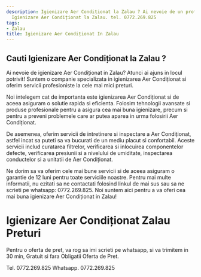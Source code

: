 ```yaml
---
description: Igienizare Aer Condiționat la Zalau ? Ai nevoie de un profesionist in
  Igienizare Aer Condiționat la Zalau. tel. 0772.269.825
tags:
- Zalau
title: Igienizare Aer Condiționat In Zalau
---
```



## Cauti Igienizare Aer Condiționat la Zalau ?

Ai nevoie de igienizare Aer Condiționat in Zalau? Atunci ai ajuns in locul potrivit! Suntem o companie specializata in igienizarea Aer Condiționat si oferim servicii profesioniste la cele mai mici preturi. 

Noi intelegem cat de importanta este igienizarea Aer Condiționat si de aceea asiguram o solutie rapida si eficienta. Folosim tehnologii avansate si produse profesionale pentru a asigura cea mai buna igienizare, precum si pentru a preveni problemele care ar putea aparea in urma folosirii Aer Condiționat. 

De asemenea, oferim servicii de intretinere si inspectare a Aer Condiționat, astfel incat sa puteti sa va bucurati de un mediu placut si confortabil. Aceste servicii includ curatarea filtrelor, verificarea si inlocuirea componentelor defecte, verificarea presiunii si a nivelului de umiditate, inspectarea conductelor si a unitatii de Aer Condiționat. 

Ne dorim sa va oferim cele mai bune servicii si de aceea asiguram o garantie de 12 luni pentru toate serviciile noastre. Pentru mai multe informatii, nu ezitati sa ne contactati folosind linkul de mai sus sau sa ne scrieti pe whatsapp: 0772.269.825. Noi suntem aici pentru a va oferi cea mai buna igienizare Aer Condiționat in Zalau!

# Igienizare Aer Condiționat Zalau Preturi
Pentru o oferta de pret, va rog sa imi scrieti pe whatsapp, si va trimitem in 30 min, Gratuit si fara Obligatii Oferta de Pret.

Tel. 0772.269.825
Whatsapp. 0772.269.825